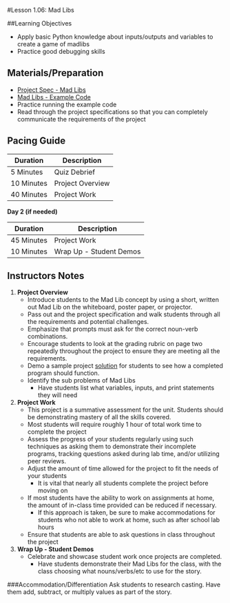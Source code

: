 #Lesson 1.06: Mad Libs

##Learning Objectives
* Apply basic Python knowledge about inputs/outputs and variables to create a game of madlibs
* Practice good debugging skills

## Materials/Preparation
* [Project Spec - Mad Libs]
* [Mad Libs - Example Code]
* Practice running the example code
* Read through the project specifications so that you can completely communicate the requirements of the project 

## Pacing Guide
| **Duration**   |     **Description**    |
| ---------- | ------------------ |
| 5 Minutes  | Quiz Debrief        |
| 10 Minutes | Project Overview   |
| 40 Minutes | Project Work       |


**Day 2 (if needed)**

| **Duration** |    **Description**         |
|--|--|
| 45 Minutes | Project Work       |
| 10 Minutes | Wrap Up - Student Demos          |

## Instructors Notes
1.  **Project Overview**
    *  Introduce students to the Mad Lib concept by using a short, written out Mad Lib on the whiteboard, poster paper, or projector.
    *  Pass out and the project specification and walk students through all the requirements and potential challenges.
    *  Emphasize that prompts must ask for the correct noun-verb combinations.
    *  Encourage students to look at the grading rubric on page two repeatedly throughout the project to ensure they are meeting all the requirements.
    *  Demo a sample project [solution](project.py) for students to see how a completed program should function.
    * Identify the sub problems of Mad Libs
        * Have students list what variables, inputs, and print statements they will need  
2.  **Project Work**
    *  This project is a summative assessment for the unit. Students should be demonstrating mastery of all the skills covered.
    *  Most students will require roughly 1 hour of total work time to complete the project
    *  Assess the progress of your students regularly using such techniques as asking them to demonstrate their incomplete programs, tracking questions asked during lab time, and/or utilizing peer reviews.
    *  Adjust the amount of time allowed for the project to fit the needs of your students
        *  It is vital that nearly all students complete the project before moving on
    * If most students have the ability to work on assignments at home, the amount of in-class time provided can be reduced if necessary.
        *  If this approach is taken, be sure to make accommodations for students who not able to work at home, such as after school lab hours
    *  Ensure that students are able to ask questions in class throughout the project
3. **Wrap Up - Student Demos**
    * Celebrate and showcase student work once projects are completed. 
        *  Have students demonstrate their Mad Libs for the class, with the class choosing what nouns/verbs/etc to use for the story.

###Accommodation/Differentiation
Ask students to research casting. Have them add, subtract, or multiply values as part of the story. 

[Mad Libs - Example Code]: project.py
[Project Spec - Mad Libs]: project.md